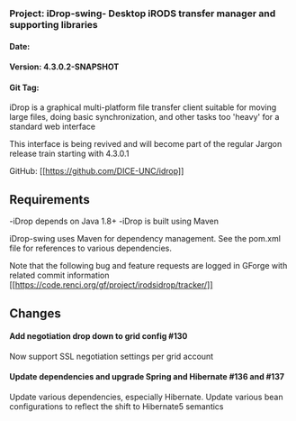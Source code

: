 
### Project: iDrop-swing- Desktop iRODS transfer manager and supporting libraries
#### Date:
#### Version: 4.3.0.2-SNAPSHOT
#### Git Tag: 

iDrop is a graphical multi-platform file transfer client suitable for moving large files, doing basic synchronization, and other
tasks too 'heavy' for a standard web interface

This interface is being revived and will become part of the regular Jargon release train starting with 4.3.0.1

GitHub:  [[https://github.com/DICE-UNC/idrop]]

## Requirements

-iDrop depends on Java 1.8+
-iDrop is built using Maven

iDrop-swing uses Maven for dependency management.  See the pom.xml file for references to various dependencies.

Note that the following bug and feature requests are logged in GForge with related commit information [[https://code.renci.org/gf/project/irodsidrop/tracker/]]

## Changes

#### Add negotiation drop down to grid config #130

Now support SSL negotiation settings per grid account

#### Update dependencies and upgrade Spring and Hibernate #136 and #137

Update various dependencies, especially Hibernate. Update various bean configurations to reflect the shift to Hibernate5 semantics
